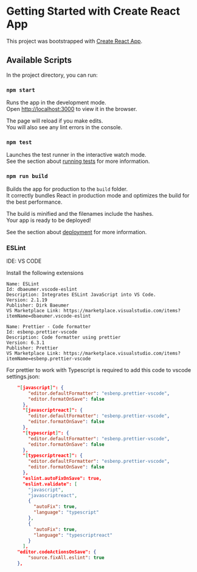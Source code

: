 # Getting Started with Create React App

This project was bootstrapped with [Create React App](https://github.com/facebook/create-react-app).

## Available Scripts

In the project directory, you can run:

### `npm start`

Runs the app in the development mode.\
Open [http://localhost:3000](http://localhost:3000) to view it in the browser.

The page will reload if you make edits.\
You will also see any lint errors in the console.

### `npm test`

Launches the test runner in the interactive watch mode.\
See the section about [running tests](https://facebook.github.io/create-react-app/docs/running-tests) for more information.

### `npm run build`

Builds the app for production to the `build` folder.\
It correctly bundles React in production mode and optimizes the build for the best performance.

The build is minified and the filenames include the hashes.\
Your app is ready to be deployed!

See the section about [deployment](https://facebook.github.io/create-react-app/docs/deployment) for more information.


### ESLint

IDE: VS CODE

Install the following extensions

```
Name: ESLint
Id: dbaeumer.vscode-eslint
Description: Integrates ESLint JavaScript into VS Code.
Version: 2.1.19
Publisher: Dirk Baeumer
VS Marketplace Link: https://marketplace.visualstudio.com/items?itemName=dbaeumer.vscode-eslint
```

```
Name: Prettier - Code formatter
Id: esbenp.prettier-vscode
Description: Code formatter using prettier
Version: 6.3.1
Publisher: Prettier
VS Marketplace Link: https://marketplace.visualstudio.com/items?itemName=esbenp.prettier-vscode
```

For prettier to work with Typescript is required to add this code to vscode settings.json:

```json
    "[javascript]": {
        "editor.defaultFormatter": "esbenp.prettier-vscode",
        "editor.formatOnSave": false
      },
      "[javascriptreact]": {
        "editor.defaultFormatter": "esbenp.prettier-vscode",
        "editor.formatOnSave": false
      },
      "[typescript]": {
        "editor.defaultFormatter": "esbenp.prettier-vscode",
        "editor.formatOnSave": false
      },
      "[typescriptreact]": {
        "editor.defaultFormatter": "esbenp.prettier-vscode",
        "editor.formatOnSave": false
      },
      "eslint.autoFixOnSave": true,
      "eslint.validate": [
        "javascript",
        "javascriptreact",
        {
          "autoFix": true,
          "language": "typescript"
        },
        {
          "autoFix": true,
          "language": "typescriptreact"
        }
      ],
    "editor.codeActionsOnSave": {
        "source.fixAll.eslint": true
    },
```
